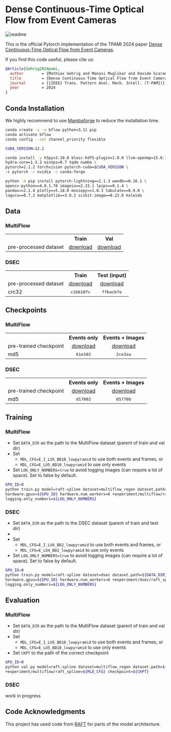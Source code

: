 # Dense Continuous-Time Optical Flow from Event Cameras

![readme](https://github.com/uzh-rpg/bflow/assets/6841681/2b8c7a7f-3c75-49d4-85cd-51c78b0884d3)

This is the official Pytorch implementation of the TPAMI 2024 paper [Dense Continuous-Time Optical Flow from Event Cameras](https://ieeexplore.ieee.org/document/10419040).

If you find this code useful, please cite us:
```bibtex
@Article{Gehrig2024pami,
  author        = {Mathias Gehrig and Manasi Muglikar and Davide Scaramuzza},
  title         = {Dense Continuous-Time Optical Flow from Event Cameras},
  journal       = {{IEEE} Trans. Pattern Anal. Mach. Intell. (T-PAMI)},
  year          = 2024
}
```

## Conda Installation
We highly recommend to use [Mambaforge](https://github.com/conda-forge/miniforge#mambaforge) to reduce the installation time.
```Bash
conda create -y -n bflow python=3.11 pip
conda activate bflow
conda config --set channel_priority flexible

CUDA_VERSION=12.1

conda install -y h5py=3.10.0 blosc-hdf5-plugin=1.0.0 llvm-openmp=15.0.7 \
hydra-core=1.3.2 einops=0.7 tqdm numba \
pytorch=2.1.2 torchvision pytorch-cuda=$CUDA_VERSION \
-c pytorch -c nvidia -c conda-forge

python -m pip install pytorch-lightning==2.1.3 wandb==0.16.1 \
opencv-python==4.8.1.78 imageio==2.33.1 lpips==0.1.4 \
pandas==2.1.4 plotly==5.18.0 moviepy==1.0.3 tabulate==0.9.0 \
loguru==0.7.2 matplotlib==3.8.2 scikit-image==0.22.0 kaleido
```
## Data
### MultiFlow
<table><tbody>
<th valign="bottom"></th>
<th valign="bottom">Train</th>
<th valign="bottom">Val</th>
<tr><td align="left">pre-processed dataset</td>
<td align="center"><a href="https://download.ifi.uzh.ch/rpg/bflow/multiflow/train.tar">download</a></td>
<td align="center"><a href="https://download.ifi.uzh.ch/rpg/bflow/multiflow/val.tar">download</a></td>
</tr>
</tbody></table>

### DSEC
<table><tbody>
<th valign="bottom"></th>
<th valign="bottom">Train</th>
<th valign="bottom">Test (input)</th>
<tr><td align="left">pre-processed dataset</td>
<td align="center"><a href="https://download.ifi.uzh.ch/rpg/bflow/DSEC/train.tar">download</a></td>
<td align="center"><a href="https://download.ifi.uzh.ch/rpg/bflow/DSEC/test.tar">download</a></td>
</tr>
<tr><td align="left">crc32</td>
<td align="center"><tt>c1b618fc</tt></td>
<td align="center"><tt>ffbacb7e</tt></td>
</tr>
</tbody></table>

## Checkpoints

### MultiFlow

<table><tbody>
<th valign="bottom"></th>
<th valign="bottom">Events only</th>
<th valign="bottom">Events + Images</th>
<tr><td align="left">pre-trained checkpoint</td>
<td align="center"><a href="https://download.ifi.uzh.ch/rpg/bflow/checkpoints/multiflow/E_LU5_BD10.ckpt">download</a></td>
<td align="center"><a href="https://download.ifi.uzh.ch/rpg/bflow/checkpoints/multiflow/E_I_LU5_BD10.ckpt">download</a></td>
</tr>
<tr><td align="left">md5</td>
<td align="center"><tt>61e102</tt></td>
<td align="center"><tt>2ce3aa</tt></td>
</tr>
</tbody></table>

### DSEC

<table><tbody>
<th valign="bottom"></th>
<th valign="bottom">Events only</th>
<th valign="bottom">Events + Images</th>
<tr><td align="left">pre-trained checkpoint</td>
<td align="center"><a href="https://download.ifi.uzh.ch/rpg/bflow/checkpoints/dsec/E_LU4_BD2.ckpt">download</a></td>
<td align="center"><a href="https://download.ifi.uzh.ch/rpg/bflow/checkpoints/dsec/E_I_LU4_BD2.ckpt">download</a></td>
</tr>
<tr><td align="left">md5</td>
<td align="center"><tt>d17002</tt></td>
<td align="center"><tt>05770b</tt></td>
</tr>
</tbody></table>


## Training

### MultiFlow
- Set `DATA_DIR` as the path to the MultiFlow dataset (parent of train and val dir)
- Set
    - `MDL_CFG=E_I_LU5_BD10_lowpyramid` to use both events and frames, or
    - `MDL_CFG=E_LU5_BD10_lowpyramid` to use only events
- Set `LOG_ONLY_NUMBERS=true` to avoid logging images (can require a lot of space). Set to false by default.

```Bash
GPU_ID=0
python train.py model=raft-spline dataset=multiflow_regen dataset.path=${DATA_DIR} wandb.group_name=multiflow \
hardware.gpus=${GPU_ID} hardware.num_workers=6 +experiment/multiflow/raft_spline=${MLD_CFG} \
logging.only_numbers=${LOG_ONLY_NUMBERS}
```

### DSEC
- Set `DATA_DIR` as the path to the DSEC dataset (parent of train and test dir)
- 
- Set
  - `MDL_CFG=E_I_LU4_BD2_lowpyramid` to use both events and frames, or
  - `MDL_CFG=E_LU4_BD2_lowpyramid` to use only events
- Set `LOG_ONLY_NUMBERS=true` to avoid logging images (can require a lot of space). Set to false by default.

```Bash
GPU_ID=0
python train.py model=raft-spline dataset=dsec dataset.path=${DATA_DIR} wandb.group_name=dsec \
hardware.gpus=${GPU_ID} hardware.num_workers=6 +experiment/dsec/raft_spline=${MLD_CFG} \
logging.only_numbers=${LOG_ONLY_NUMBERS}
```

## Evaluation 

### MultiFlow
- Set `DATA_DIR` as the path to the MultiFlow dataset (parent of train and val dir)
- Set
  - `MDL_CFG=E_I_LU5_BD10_lowpyramid` to use both events and frames, or
  - `MDL_CFG=E_LU5_BD10_lowpyramid` to use only events
- Set `CKPT` to the path of the correct checkpoint

```Bash
GPU_ID=0
python val.py model=raft-spline dataset=multiflow_regen dataset.path=${DATA_DIR} hardware.gpus=${GPU_ID} \
+experiment/multiflow/raft_spline=${MLD_CFG} checkpoint=${CKPT}
```

### DSEC

work in progress

## Code Acknowledgments
This project has used code from [RAFT](https://github.com/princeton-vl/RAFT) for parts of the model architecture.
